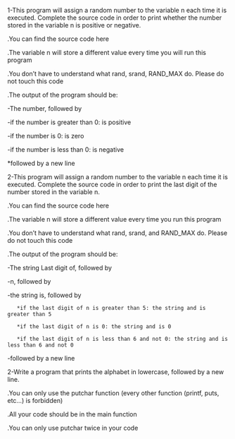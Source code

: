 1-This program will assign a random number to the variable n each time it is executed. Complete the source code in order to print whether the number stored in the variable n is positive or negative.



.You can find the source code here

.The variable n will store a different value every time you will run this program

.You don’t have to understand what rand, srand, RAND_MAX do. Please do not touch this code

.The output of the program should be:

   -The number, followed by

   -if the number is greater than 0: is positive

   -if the number is 0: is zero

   -if the number is less than 0: is negative

*followed by a new line


2-This program will assign a random number to the variable n each time it is executed. Complete the source code in order to print the last digit of the number stored in the variable n.



.You can find the source code here

.The variable n will store a different value every time you run this program

.You don’t have to understand what rand, srand, and RAND_MAX do. Please do not touch this code

.The output of the program should be:

   -The string Last digit of, followed by

   -n, followed by

   -the string is, followed by

       *if the last digit of n is greater than 5: the string and is greater than 5

       *if the last digit of n is 0: the string and is 0

       *if the last digit of n is less than 6 and not 0: the string and is less than 6 and not 0

   -followed by a new line

2-Write a program that prints the alphabet in lowercase, followed by a new line.



.You can only use the putchar function (every other function (printf, puts, etc…) is forbidden)

.All your code should be in the main function

.You can only use putchar twice in your code
